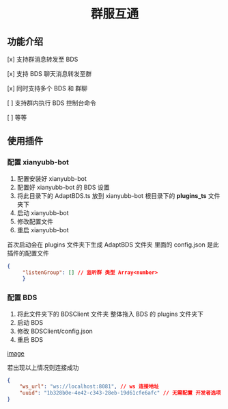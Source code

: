 # <center> 群服互通

## 功能介绍

[x] 支持群消息转发至 BDS

[x] 支持 BDS 聊天消息转发至群

[x] 同时支持多个 BDS 和 群聊

[ ] 支持群内执行 BDS 控制台命令

[ ] 等等

## 使用插件

### 配置 xianyubb-bot

1. 配置安装好 xianyubb-bot
2. 配置好 xianyubb-bot 的 BDS 设置
3. 将此目录下的 AdaptBDS.ts 放到 xianyubb-bot 根目录下的 **plugins_ts** 文件夹下
4. 启动 xianyubb-bot
5. 修改配置文件
6. 重启 xianyubb-bot

首次启动会在 plugins 文件夹下生成 AdaptBDS 文件夹 里面的 config.json 是此插件的配置文件

```json
{
     "listenGroup": [] // 监听群 类型 Array<number>
     }
```

### 配置 BDS

1. 将此文件夹下的 BDSClient 文件夹 整体拖入 BDS 的 plugins 文件夹下
2. 启动 BDS
3. 修改 BDSClient/config.json
4. 重启 BDS

[image](./image.png)

若出现以上情况则连接成功

```json
{
    "ws_url": "ws://localhost:8081", // ws 连接地址
    "uuid": "1b328b0e-4e42-c343-28eb-19d61cfe6afc" // 无需配置 开发者选项
}
```
